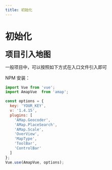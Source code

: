```yaml
---
title: 初始化
---
```

# 初始化
<font size=5>**项目引入地图**</font>

一般项目中，可以按照如下方式在入口文件引入即可

NPM 安装：

```javascript
import Vue from 'vue';
import AmapVue  from 'amap';

const options = {
  key: 'YOUR_KEY',
  v: '1.4.15',
  plugins: [
    'AMap.Geocoder',
    'AMap.PlaceSearch',
    'AMap.Scale',
    'OverView',
    'MapType',
    'ToolBar',
    'ControlBar'
  ]
};
Vue.use(AmapVue, options);
```
